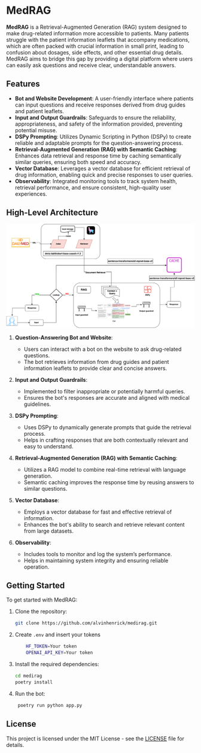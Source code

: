 # MedRAG

**MedRAG** is a Retrieval-Augmented Generation (RAG) system designed to make drug-related information more accessible to
patients. Many patients struggle with the patient information leaflets that accompany medications, which are often
packed with crucial information in small print, leading to confusion about dosages, side effects, and other essential
drug details. MedRAG aims to bridge this gap by providing a digital platform where users can easily ask questions and
receive clear, understandable answers.

## Features

- **Bot and Website Development**: A user-friendly interface where patients can input questions and receive responses
  derived from drug guides and patient leaflets.
- **Input and Output Guardrails**: Safeguards to ensure the reliability, appropriateness, and safety of the information
  provided, preventing potential misuse.
- **DSPy Prompting**: Utilizes Dynamic Scripting in Python (DSPy) to create reliable and adaptable prompts for the
  question-answering process.
- **Retrieval-Augmented Generation (RAG) with Semantic Caching**: Enhances data retrieval and response time by caching
  semantically similar queries, ensuring both speed and accuracy.
- **Vector Database**: Leverages a vector database for efficient retrieval of drug information, enabling quick and
  precise responses to user queries.
- **Observability**: Integrated monitoring tools to track system health, retrieval performance, and ensure consistent,
  high-quality user experiences.

## High-Level Architecture

![Architecture](doc/images/MediRAg.drawio.png)

1. **Question-Answering Bot and Website**:
    - Users can interact with a bot on the website to ask drug-related questions.
    - The bot retrieves information from drug guides and patient information leaflets to provide clear and concise
      answers.

2. **Input and Output Guardrails**:
    - Implemented to filter inappropriate or potentially harmful queries.
    - Ensures the bot's responses are accurate and aligned with medical guidelines.

3. **DSPy Prompting**:
    - Uses DSPy to dynamically generate prompts that guide the retrieval process.
    - Helps in crafting responses that are both contextually relevant and easy to understand.

4. **Retrieval-Augmented Generation (RAG) with Semantic Caching**:
    - Utilizes a RAG model to combine real-time retrieval with language generation.
    - Semantic caching improves the response time by reusing answers to similar questions.

5. **Vector Database**:
    - Employs a vector database for fast and effective retrieval of information.
    - Enhances the bot's ability to search and retrieve relevant content from large datasets.

6. **Observability**:
    - Includes tools to monitor and log the system’s performance.
    - Helps in maintaining system integrity and ensuring reliable operation.

## Getting Started

To get started with MedRAG:

1. Clone the repository:
   ```bash
   git clone https://github.com/alvinhenrick/medirag.git
   ```
2. Create `.env` and insert your tokens
    ```bash
        HF_TOKEN=Your token
        OPENAI_API_KEY=Your token
    ```
3. Install the required dependencies:
   ```bash
   cd medirag
   poetry install
   ```
3. Run the bot:
   ```bash
    poetry run python app.py
   ```

## License

This project is licensed under the MIT License - see the [LICENSE](LICENSE) file for details.